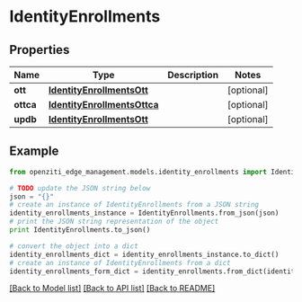 # IdentityEnrollments


## Properties
Name | Type | Description | Notes
------------ | ------------- | ------------- | -------------
**ott** | [**IdentityEnrollmentsOtt**](IdentityEnrollmentsOtt.md) |  | [optional] 
**ottca** | [**IdentityEnrollmentsOttca**](IdentityEnrollmentsOttca.md) |  | [optional] 
**updb** | [**IdentityEnrollmentsOtt**](IdentityEnrollmentsOtt.md) |  | [optional] 

## Example

```python
from openziti_edge_management.models.identity_enrollments import IdentityEnrollments

# TODO update the JSON string below
json = "{}"
# create an instance of IdentityEnrollments from a JSON string
identity_enrollments_instance = IdentityEnrollments.from_json(json)
# print the JSON string representation of the object
print IdentityEnrollments.to_json()

# convert the object into a dict
identity_enrollments_dict = identity_enrollments_instance.to_dict()
# create an instance of IdentityEnrollments from a dict
identity_enrollments_form_dict = identity_enrollments.from_dict(identity_enrollments_dict)
```
[[Back to Model list]](../README.md#documentation-for-models) [[Back to API list]](../README.md#documentation-for-api-endpoints) [[Back to README]](../README.md)


